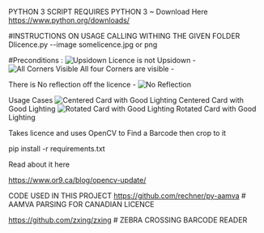 
PYTHON 3 SCRIPT REQUIRES PYTHON 3 
~ Download Here https://www.python.org/downloads/ 

#INSTRUCTIONS ON USAGE
CALLING WITHING THE GIVEN FOLDER 
Dlicence.py --image somelicence.jpg or png













#Preconditions :
![Upsidown](http://or9.ca/images/IncorrectCard2.png)
Licence is not Upsidown -
![All Corners Visible](http://or9.ca/images/IncorrectCard1.jpg?raw=true)
All four Corners are visible - 

There is No reflection off the licence -
![No Reflection](http://or9.ca/images/IncorrectCard3.jpg?raw=true)


Usage Cases
![Centered Card with Good Lighting](http://or9.ca/images/CorrectCard.jpg?raw=true)
Centered Card with Good Lighting
![Rotated Card with Good Lighting](http://or9.ca/images/CorrectCard2.jpg?raw=true)
Rotated Card with Good Lighting



Takes licence and uses OpenCV to Find a Barcode then crop to it

pip install -r requirements.txt 

Read about it here 

https://www.or9.ca/blog/opencv-update/


CODE USED IN THIS PROJECT
https://github.com/rechner/py-aamva # AAMVA PARSING FOR CANADIAN LICENCE

https://github.com/zxing/zxing  # ZEBRA CROSSING BARCODE READER
